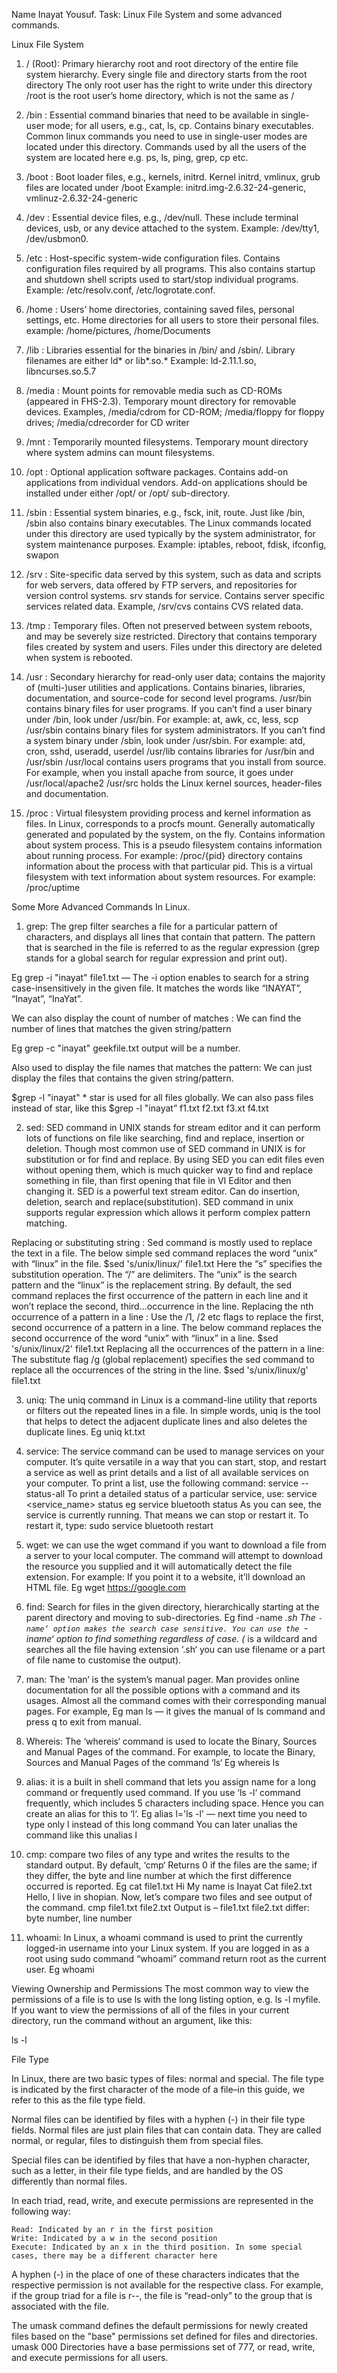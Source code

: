 Name Inayat Yousuf.
Task: Linux File System and some advanced commands.


Linux File System
1. / (Root): Primary hierarchy root and root directory of the entire file system hierarchy.
Every single file and directory starts from the root directory
The only root user has the right to write under this directory
/root is the root user’s home directory, which is not the same as /

2. /bin : Essential command binaries that need to be available in single-user mode; for all   users, e.g., cat, ls, cp. 
Contains binary executables.
Common linux commands you need to use in single-user modes are located under this directory.
Commands used by all the users of the system are located here e.g. ps, ls, ping, grep, cp etc.

3. /boot : Boot loader files, e.g., kernels, initrd. 
Kernel initrd, vmlinux, grub files are located under /boot
Example: initrd.img-2.6.32-24-generic, vmlinuz-2.6.32-24-generic

4. /dev : Essential device files, e.g., /dev/null. 
These include terminal devices, usb, or any device attached to the system.
Example: /dev/tty1, /dev/usbmon0.

5. /etc : Host-specific system-wide configuration files.
Contains configuration files required by all programs.
This also contains startup and shutdown shell scripts used to start/stop individual programs.
Example: /etc/resolv.conf, /etc/logrotate.conf.

6. /home : Users’ home directories, containing saved files, personal settings, etc.
Home directories for all users to store their personal files.
example: /home/pictures, /home/Documents

7. /lib : Libraries essential for the binaries in /bin/ and /sbin/.
Library filenames are either ld* or lib*.so.*
Example: ld-2.11.1.so, libncurses.so.5.7

8. /media : Mount points for removable media such as CD-ROMs (appeared in FHS-2.3).
Temporary mount directory for removable devices.
Examples, /media/cdrom for CD-ROM; /media/floppy for floppy drives; /media/cdrecorder for CD writer

9. /mnt : Temporarily mounted filesystems.
Temporary mount directory where system admins can mount filesystems.

10. /opt : Optional application software packages.
Contains add-on applications from individual vendors.
Add-on applications should be installed under either /opt/ or /opt/ sub-directory.

11. /sbin : Essential system binaries, e.g., fsck, init, route.
Just like /bin, /sbin also contains binary executables.
The Linux commands located under this directory are used typically by the system administrator, for system maintenance purposes.
Example: iptables, reboot, fdisk, ifconfig, swapon

12. /srv : Site-specific data served by this system, such as data and scripts for web servers, data offered by FTP servers, and repositories for version control systems.
srv stands for service.
Contains server specific services related data.
Example, /srv/cvs contains CVS related data.

13. /tmp : Temporary files. Often not preserved between system reboots, and may be severely size restricted.
Directory that contains temporary files created by system and users.
Files under this directory are deleted when system is rebooted.

14. /usr : Secondary hierarchy for read-only user data; contains the majority of (multi-)user utilities and applications. 
Contains binaries, libraries, documentation, and source-code for second level programs.
/usr/bin contains binary files for user programs. If you can’t find a user binary under /bin, look under /usr/bin. For example: at, awk, cc, less, scp
/usr/sbin contains binary files for system administrators. If you can’t find a system binary under /sbin, look under /usr/sbin. For example: atd, cron, sshd, useradd, userdel
/usr/lib contains libraries for /usr/bin and /usr/sbin
/usr/local contains users programs that you install from source. For example, when you install apache from source, it goes under /usr/local/apache2
/usr/src holds the Linux kernel sources, header-files and documentation.


15. /proc : Virtual filesystem providing process and kernel information as files. In Linux, corresponds to a procfs mount. Generally automatically generated and populated by the system, on the fly.
Contains information about system process.
This is a pseudo filesystem contains information about running process. For example: /proc/{pid} directory contains information about the process with that particular pid.
This is a virtual filesystem with text information about system resources. For example: /proc/uptime


Some More Advanced Commands In Linux.

1. grep:  The grep filter searches a file for a particular pattern of characters, and displays all lines that contain that pattern. The pattern that is searched in the file is referred to as the regular expression (grep stands for a global search for regular expression and print out).

Eg grep -i "inayat" file1.txt — The -i option enables to search for a string case-insensitively in the given file. It matches the words like “INAYAT”, “Inayat”, “InaYat”.

We can also display the count of number of matches : We can find the number of lines that matches the given string/pattern 
 
Eg grep -c "inayat" geekfile.txt     output will be a number.

Also used to display the file names that matches the pattern: We can just display the files that contains the given string/pattern. 
 
$grep -l "inayat" *     star is used for all files globally.
We can also pass files instead of star, like this $grep -l "inayat” f1.txt f2.txt f3.xt f4.txt

2. sed: SED command in UNIX stands for stream editor and it can perform lots of functions on file like searching, find and replace, insertion or deletion. Though most common use of SED command in UNIX is for substitution or for find and replace. By using SED you can edit files even without opening them, which is much quicker way to find and replace something in file, than first opening that file in VI Editor and then changing it.
SED is a powerful text stream editor. Can do insertion, deletion, search and replace(substitution).
SED command in unix supports regular expression which allows it perform complex pattern matching.

Replacing or substituting string : Sed command is mostly used to replace the text in a file. The below simple sed command replaces the word “unix” with “linux” in the file.
$sed 's/unix/linux/' file1.txt
Here the “s” specifies the substitution operation. The “/” are delimiters. The “unix” is the search pattern and the “linux” is the replacement string. By default, the sed command replaces the first occurrence of the pattern in each line and it won’t replace the second, third…occurrence in the line.
Replacing the nth occurrence of a pattern in a line : Use the /1, /2 etc flags to replace the first, second occurrence of a pattern in a line. The below command replaces the second occurrence of the word “unix” with “linux” in a line.
$sed 's/unix/linux/2' file1.txt
Replacing all the occurrences of the pattern in a line: The substitute flag /g (global replacement) specifies the sed command to replace all the occurrences of the string in the line.
$sed 's/unix/linux/g' file1.txt

3. uniq: The uniq command in Linux is a command-line utility that reports or filters out the repeated lines in a file. 
In simple words, uniq is the tool that helps to detect the adjacent duplicate lines and also deletes the duplicate lines.
Eg uniq kt.txt

4. service: The service command can be used to manage services on your computer. It’s quite versatile in a way that you can start, stop, and restart a service as well as print details and a list of all available services on your computer. To print a list, use the following command:
       service --status-all
To print a detailed status of a particular service, use:
       service <service_name> status  eg service bluetooth status
As you can see, the service is currently running. That means we can stop or restart it. To restart it, type:
       sudo service bluetooth restart


5. wget: we can use the wget command if you want to download a file from a server to your local computer. The command will 
attempt to download the resource you supplied and it will automatically detect the file extension. For example: If you point it to a website, it’ll download an HTML file. 
Eg wget https://google.com

6. find: Search for files in the given directory, hierarchically starting at the parent directory and moving to sub-directories.
Eg find -name *.sh
The `-name‘ option makes the search case sensitive. You can use the `-iname‘ option to find something regardless of case. (* is a wildcard and searches all the file having extension ‘.sh‘ you can use filename or a part of file name to customise the output).

7. man: The ‘man‘ is the system’s manual pager. Man provides online documentation for all the possible options with a command and its usages. Almost all the command comes with their corresponding manual pages. For example,
Eg man ls — it gives the manual of ls command and press q to exit from manual.

8. Whereis: The ‘whereis‘ command is used to locate the Binary, Sources and Manual Pages of the command. For example, to locate the Binary, Sources and Manual Pages of the command ‘ls‘ 
Eg whereis ls

9. alias: it is a built in shell command that lets you assign name for a long command or frequently used command.
If you use ‘ls -l‘ command frequently, which includes 5 characters including space. Hence  you can create an alias for this to ‘l‘.
Eg  alias l='ls -l' — next time you need to type only l instead of this long command
You can later unalias the command like this unalias l
10. cmp: compare two files of any type and writes the results to the standard output. By default, ‘cmp‘ Returns 0 if the files are the same; if they differ, the byte and line number at which the first difference occurred is reported.
Eg cat file1.txt 
Hi My name is Inayat
Cat file2.txt
Hello, I live in shopian.
Now, let’s compare two files and see output of the command.
cmp file1.txt file2.txt 
Output is – file1.txt file2.txt differ: byte number, line number
11. whoami: In Linux, a whoami command is used to print the currently logged-in username into your Linux system. If you are logged in as a root using sudo command “whoami” command return root as the current user.
Eg whoami

Viewing Ownership and Permissions
The most common way to view the permissions of a file is to use ls with the long listing option, e.g. ls -l myfile. If you want to view the permissions of all of the files in your current directory, run the command without an argument, like this:

ls -l

File Type

In Linux, there are two basic types of files: normal and special. The file type is indicated by the first character of the mode of a file–in this guide, we refer to this as the file type field.

Normal files can be identified by files with a hyphen (-) in their file type fields. Normal files are just plain files that can contain data. They are called normal, or regular, files to distinguish them from special files.

Special files can be identified by files that have a non-hyphen character, such as a letter, in their file type fields, and are handled by the OS differently than normal files.

In each triad, read, write, and execute permissions are represented in the following way:

    Read: Indicated by an r in the first position
    Write: Indicated by a w in the second position
    Execute: Indicated by an x in the third position. In some special cases, there may be a different character here

A hyphen (-) in the place of one of these characters indicates that the respective permission is not available for the respective class. For example, if the group triad for a file is r--, the file is “read-only” to the group that is associated with the file.

The umask command defines the default permissions for newly created files based on the "base" permissions set defined for files and directories. umask 000
Directories have a base permissions set of 777, or read, write, and execute permissions for all users.


   







